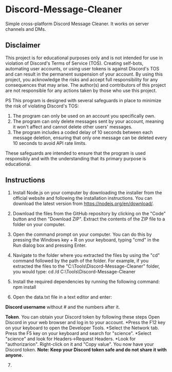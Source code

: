 # Discord-Message-Cleaner
Simple cross-platform Discord Message Cleaner. It works on server channels and DMs.

## Disclaimer

This project is for educational purposes only and is not intended for use in violation of Discord's Terms of Service (TOS). Creating self-bots, automating user accounts, or using user tokens is against Discord's TOS and can result in the permanent suspension of your account. By using this project, you acknowledge the risks and accept full responsibility for any consequences that may arise. The author(s) and contributors of this project are not responsible for any actions taken by those who use this project.

PS
This program is designed with several safeguards in place to minimize the risk of violating Discord's TOS:

1. The program can only be used on an account you specifically own.
2. The program can only delete messages sent by your account, meaning it won't affect and cannot delete other users' messages.
3. The program includes a coded delay of 10 seconds between each message deletion, ensuring that only one message can be deleted every 10 seconds to avoid API rate limits.

These safeguards are intended to ensure that the program is used responsibly and with the understanding that its primary purpose is educational.

## Instructions

1. Install Node.js on your computer by downloading the installer from the official website and following the installation instructions. You can download the latest version from https://nodejs.org/en/download/.

2. Download the files from the GitHub repository by clicking on the "Code" button and then "Download ZIP". Extract the contents of the ZIP file to a folder on your computer.

3. Open the command prompt on your computer. You can do this by pressing the Windows key + R on your keyboard, typing "cmd" in the Run dialog box and pressing Enter.

4. Navigate to the folder where you extracted the files by using the "cd" command followed by the path of the folder. For example, if you extracted the files to the "C:\Tools\Discord-Message-Cleaner" folder, you would type:
cd /d C:\Tools\Discord-Message-Cleaner

5. Install the required dependencies by running the following command:
npm install

6. Open the data.txt file in a text editor and enter:

**Discord username** without # and the numbers after it.

**Token**. You can obtain your Discord token by following these steps
Open Discord in your web browser and log in to your account.
*Press the F12 key on your keyboard to open the Developer Tools.
*Select the Network tab. Press the F5 key on your keyboard and search for "science".
*Select "science" and look for Headers->Request Headers.
*Look for "authorizarion". Right-click on it and "Copy value". You now have your Discord token.
**Note: Keep your Discord token safe and do not share it with anyone.**

7. 
